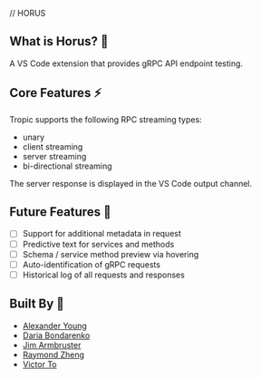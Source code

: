 // HORUS 


## What is Horus? :pineapple:
A VS Code extension that provides gRPC API endpoint testing.

## Core Features :zap:
Tropic supports the following RPC streaming types:
- unary
- client streaming
- server streaming
- bi-directional streaming

The server response is displayed in the VS Code output channel.

## Future Features :tropical_drink:
- [ ] Support for additional metadata in request
- [ ] Predictive text for services and methods
- [ ] Schema / service method preview via hovering
- [ ] Auto-identification of gRPC requests
- [ ] Historical log of all requests and responses

## Built By :yellow_heart:
- [Alexander Young](https://github.com/edkchow)
- [Daria Bondarenko](https://github.com/joycelo)
- [Jim Armbruster](https://github.com/)
- [Raymond Zheng](https://github.com/Rchan0100)
- [Victor To]()
